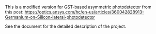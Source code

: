 This is a modified version for GST-based asymmetric photodetector from this post:
https://optics.ansys.com/hc/en-us/articles/360042828913-Germanium-on-Silicon-lateral-photodetector

See the document for the detailed description of the project.

